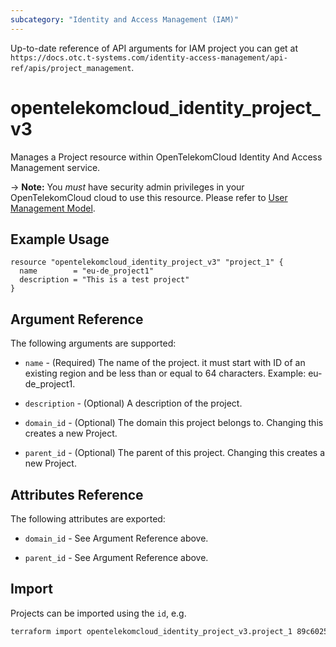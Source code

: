 ```yaml
---
subcategory: "Identity and Access Management (IAM)"
---
```


Up-to-date reference of API arguments for IAM project you can get at
`https://docs.otc.t-systems.com/identity-access-management/api-ref/apis/project_management`.

# opentelekomcloud_identity_project_v3

Manages a Project resource within OpenTelekomCloud Identity And Access
Management service.

-> **Note:** You _must_ have security admin privileges in your OpenTelekomCloud
cloud to use this resource. Please refer to [User Management Model](https://docs.otc.t-systems.com/en-us/usermanual/iam/iam_01_0034.html).

## Example Usage

```hcl
resource "opentelekomcloud_identity_project_v3" "project_1" {
  name        = "eu-de_project1"
  description = "This is a test project"
}
```

## Argument Reference

The following arguments are supported:

* `name` - (Required) The name of the project. it must start with
  ID of an existing region and be less than or equal to 64 characters.
  Example: eu-de_project1.

* `description` - (Optional) A description of the project.

* `domain_id` - (Optional) The domain this project belongs to. Changing this
  creates a new Project.

* `parent_id` - (Optional) The parent of this project. Changing this creates
  a new Project.

## Attributes Reference

The following attributes are exported:

* `domain_id` - See Argument Reference above.

* `parent_id` - See Argument Reference above.

## Import

Projects can be imported using the `id`, e.g.

```sh
terraform import opentelekomcloud_identity_project_v3.project_1 89c60255-9bd6-460c-822a-e2b959ede9d2
```
